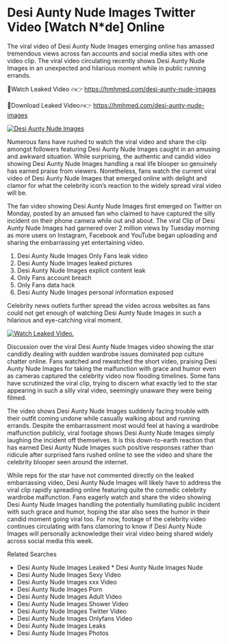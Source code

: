 ﻿# Desi Aunty Nude Images Twitter Video [Watch N*de] Online

The viral video of ﻿Desi Aunty Nude Images emerging online has amassed tremendous views across fan accounts and social media sites with one video clip. The viral video circulating recently shows ﻿Desi Aunty Nude Images in an unexpected and hilarious moment while in public running errands. 

🔴Watch Leaked Video 🔥👉  https://hmhmed.com/desi-aunty-nude-images 

🔴Download Leaked Video🔥👉  https://hmhmed.com/desi-aunty-nude-images 

[![Desi Aunty Nude Images](https://i.imgur.com/dJHk4Zq.gif)](https://hmhmed.com/desi-aunty-nude-images)

Numerous fans have rushed to watch the viral video and share the clip amongst followers featuring ﻿Desi Aunty Nude Images caught in an amusing and awkward situation. While surprising, the authentic and candid video showing ﻿Desi Aunty Nude Images handling a real life blooper so genuinely has earned praise from viewers. Nonetheless, fans watch the current viral video of ﻿Desi Aunty Nude Images that emerged online with delight and clamor for what the celebrity icon’s reaction to the widely spread viral video will be.

The fan video showing ﻿Desi Aunty Nude Images first emerged on Twitter on Monday, posted by an amused fan who claimed to have captured the silly incident on their phone camera while out and about. The viral Clip of ﻿Desi Aunty Nude Images had garnered over 2 million views by Tuesday morning as more users on Instagram, Facebook and YouTube began uploading and sharing the embarrassing yet entertaining video. 

1. ﻿Desi Aunty Nude Images Only Fans leak video
2. ﻿Desi Aunty Nude Images leaked pictures
3. ﻿Desi Aunty Nude Images explicit content leak
4. Only Fans account breach
5. Only Fans data hack
6. ﻿Desi Aunty Nude Images personal information exposed

Celebrity news outlets further spread the video across websites as fans could not get enough of watching ﻿Desi Aunty Nude Images in such a hilarious and eye-catching viral moment. 

[![Watch Leaked Video.](https://miro.medium.com/v2/resize:fit:828/format:webp/1*cilzJN44JGOrTw9NJCrNHA.gif "Watch Leaked Video")](https://hmhmed.com/desi-aunty-nude-images)

Discussion over the viral ﻿Desi Aunty Nude Images video showing the star candidly dealing with sudden wardrobe issues dominated pop culture chatter online. Fans watched and rewatched the short video, praising ﻿Desi Aunty Nude Images for taking the malfunction with grace and humor even as cameras captured the celebrity video now flooding timelines. Some fans have scrutinized the viral clip, trying to discern what exactly led to the star appearing in such a silly viral video, seemingly unaware they were being filmed.

The video shows ﻿Desi Aunty Nude Images suddenly facing trouble with their outfit coming undone while casually walking about and running errands. Despite the embarrassment most would feel at having a wardrobe malfunction publicly, viral footage shows ﻿Desi Aunty Nude Images simply laughing the incident off themselves. It is this down-to-earth reaction that has earned ﻿Desi Aunty Nude Images such positive responses rather than ridicule after surprised fans rushed online to see the video and share the celebrity blooper seen around the internet.  

While reps for the star have not commented directly on the leaked embarrassing video, ﻿Desi Aunty Nude Images will likely have to address the viral clip rapidly spreading online featuring quite the comedic celebrity wardrobe malfunction. Fans eagerly watch and share the video showing ﻿Desi Aunty Nude Images handling the potentially humiliating public incident with such grace and humor, hoping the star also sees the humor in their candid moment going viral too. For now, footage of the celebrity video continues circulating with fans clamoring to know if ﻿Desi Aunty Nude Images will personally acknowledge their viral video being shared widely across social media this week.

Related Searches
* ﻿Desi Aunty Nude Images Leaked
﻿* Desi Aunty Nude Images Nude
* ﻿Desi Aunty Nude Images Sexy Video
* ﻿Desi Aunty Nude Images xxx Video
* ﻿Desi Aunty Nude Images Porn
* ﻿Desi Aunty Nude Images Adult Video
* ﻿Desi Aunty Nude Images Shower Video
* ﻿Desi Aunty Nude Images Twitter Video
* ﻿Desi Aunty Nude Images Onlyfans Video
* ﻿Desi Aunty Nude Images Leaks
* ﻿Desi Aunty Nude Images Photos